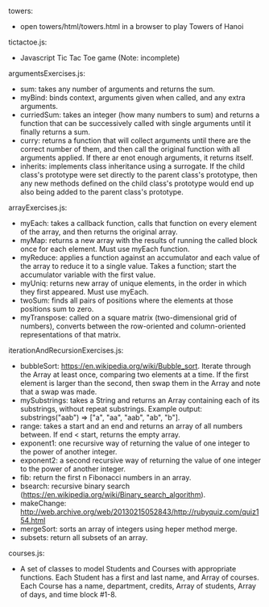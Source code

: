towers:

 - open towers/html/towers.html in a browser to play Towers of Hanoi

tictactoe.js:

 - Javascript Tic Tac Toe game (Note: incomplete)

argumentsExercises.js:
 - sum: takes any number of arguments and returns the sum.
 - myBind: binds context, arguments given when called, and any extra arguments.
 - curriedSum: takes an integer (how many numbers to sum) and returns a function that can be successively called with single arguments until it finally returns a sum.
 - curry: returns a function that will collect arguments until there are the correct number of them, and then call the original function with all arguments applied. If there ar enot enough arguments, it returns itself.
 - inherits: implements class inheritance using a surrogate. If the child class's prototype were set directly to the parent class's prototype, then any new methods defined on the child class's prototype would end up also being added to the parent class's prototype.

arrayExercises.js:

 - myEach: takes a callback function, calls that function on every element of the array, and then returns the original array.
 - myMap: returns a new array with the results of running the called block once for each element. Must use myEach function.
 - myReduce: applies a function against an accumulator and each value of the array to reduce it to a single value. Takes a function; start the accumulator variable with the first value.
 - myUniq: returns new array of unique elements, in the order in which they first appeared. Must use myEach.
 - twoSum: finds all pairs of positions where the elements at those positions sum to zero.
 - myTranspose: called on a square matrix (two-dimensional grid of numbers), converts between the row-oriented and column-oriented representations of that matrix.

iterationAndRecursionExercises.js:

 - bubbleSort: https://en.wikipedia.org/wiki/Bubble_sort. Iterate through the Array at least once, comparing two elements at a time. If the first element is larger than the second, then swap them in the Array and note that a swap was made.
 - mySubstrings: takes a String and returns an Array containing each of its substrings, without repeat substrings. Example output: substrings("aab") => ["a", "aa", "aab", "ab", "b"].
 - range: takes a start and an end and returns an array of all numbers between. If end < start, returns the empty array.
 - exponent1: one recursive way of returning the value of one integer to the power of another integer.
 - exponent2: a second recursive way of returning the value of one integer to the power of another integer.
 - fib: return the first n Fibonacci numbers in an array.
 - bsearch: recursive binary search (https://en.wikipedia.org/wiki/Binary_search_algorithm).
 - makeChange: http://web.archive.org/web/20130215052843/http://rubyquiz.com/quiz154.html
 - mergeSort: sorts an array of integers using heper method merge.
 - subsets: return all subsets of an array.

courses.js:

 - A set of classes to model Students and Courses with appropriate functions. Each Student has a first and last name, and Array of courses. Each Course has a name, department, credits, Array of students, Array of days, and time block #1-8.
